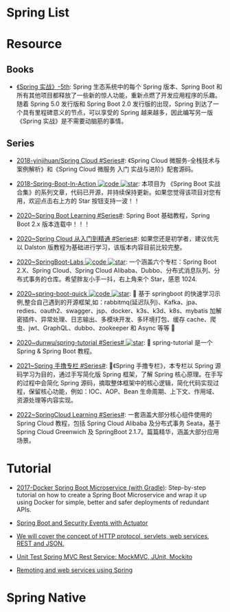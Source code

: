# Spring List

# Resource

## Books

- [《Spring 实战》-5th](https://github.com/PotoYang/spring-in-action-v5-translate): Spring 生态系统中的每个 Spring 版本、Spring Boot 和所有其他项目都释放了一些新的惊人功能，重新点燃了开发应用程序的乐趣。随着 Spring 5.0 发行版和 Spring Boot 2.0 发行版的出现，Spring 到达了一个具有里程碑意义的节点，可以享受的 Spring 越来越多，因此编写另一版 《Spring 实战》是不需要动脑筋的事情。

## Series

- [2018-yinjihuan/Spring Cloud #Series#](https://github.com/yinjihuan/spring-cloud): 《Spring Cloud 微服务-全栈技术与案例解析》和《Spring Cloud 微服务 入门 实战与进阶》配套源码。

- [2018-Spring-Boot-In-Action ![code](https://ng-tech.icu/assets/code.svg) ![star](https://img.shields.io/github/stars/hansonwang99/Spring-Boot-In-Action)](https://github.com/hansonwang99/Spring-Boot-In-Action): 本项目为 《Spring Boot 实战合集》的系列文章，代码已开源，并持续保持更新。如果您觉得该项目对您有用，欢迎点击右上方的 Star 按钮支持一波！！

- [2020~Spring Boot Learning #Series#](https://github.com/dyc87112/SpringBoot-Learning): Spring Boot 基础教程，Spring Boot 2.x 版本连载中！！！

- [2020~Spring Cloud 从入门到精通 #Series#](https://blog.didispace.com/spring-cloud-learning/): 如果您还是初学者，建议优先以 Dalston 版教程为基础进行学习，该版本内容目前比较完整。

- [2020~SpringBoot-Labs ![code](https://ng-tech.icu/assets/code.svg) ![star](https://img.shields.io/github/stars/YunaiV/SpringBoot-Labs)](https://github.com/YunaiV/SpringBoot-Labs): 一个涵盖六个专栏：Spring Boot 2.X、Spring Cloud、Spring Cloud Alibaba、Dubbo、分布式消息队列、分布式事务的仓库。希望胖友小手一抖，右上角来个 Star，感恩 1024.

- [2020~spring-boot-quick ![code](https://ng-tech.icu/assets/code.svg) ![star](https://img.shields.io/github/stars/vector4wang/spring-boot-quick)](https://github.com/vector4wang/spring-boot-quick): 🌿 基于 springboot 的快速学习示例,整合自己遇到的开源框架,如：rabbitmq(延迟队列)、Kafka、jpa、redies、oauth2、swagger、jsp、docker、k3s、k3d、k8s、mybatis 加解密插件、异常处理、日志输出、多模块开发、多环境打包、缓存 cache、爬虫、jwt、GraphQL、dubbo、zookeeper 和 Async 等等 📌

- [2020~dunwu/spring-tutorial #Series# ![star](https://img.shields.io/github/stars/dunwu/spring-tutorial)](https://github.com/dunwu/spring-tutorial): 🍃 spring-tutorial 是一个 Spring & Spring Boot 教程。

- [2021~Spring 手撸专栏 #Series#](https://github.com/fuzhengwei/small-spring): 🌱《Spring 手撸专栏》，本专栏以 Spring 源码学习为目的，通过手写简化版 Spring 框架，了解 Spring 核心原理。在手写的过程中会简化 Spring 源码，摘取整体框架中的核心逻辑，简化代码实现过程，保留核心功能，例如：IOC、AOP、Bean 生命周期、上下文、作用域、资源处理等内容实现。

- [2022~SpringCloud Learning #Series#](https://github.com/macrozheng/springcloud-learning): 一套涵盖大部分核心组件使用的 Spring Cloud 教程，包括 Spring Cloud Alibaba 及分布式事务 Seata，基于 Spring Cloud Greenwich 及 SpringBoot 2.1.7。篇篇精华，涵盖大部分应用场景。

# Tutorial

- [2017-Docker Spring Boot Microservice (with Gradle)](https://parg.co/bhg): Step-by-step tutorial on how to create a Spring Boot Microservice and wrap it up using Docker for simple, better and safer deployments of redundant APIs.

- [Spring Boot and Security Events with Actuator](http://blog.codeleak.pl/2017/03/spring-boot-and-security-events-with-actuator.html)

- [We will cover the concept of HTTP protocol, servlets, web services, REST and JSON.](https://howtotrainyourjava.com/2017/03/09/spring-web-basics/)

- [Unit Test Spring MVC Rest Service: MockMVC, JUnit, Mockito](http://memorynotfound.com/unit-test-spring-mvc-rest-service-junit-mockito/)

- [Remoting and web services using Spring](http://docs.spring.io/spring/docs/current/spring-framework-reference/html/remoting.html)

# Spring Native
